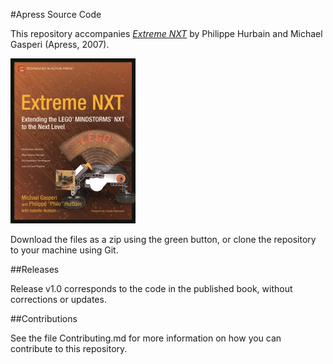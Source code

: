 #Apress Source Code

This repository accompanies [*Extreme NXT*](http://www.apress.com/9781590598184) by Philippe Hurbain and Michael Gasperi (Apress, 2007).

[comment]: #cover
![Cover image](9781590598184.jpg)

Download the files as a zip using the green button, or clone the repository to your machine using Git.

##Releases

Release v1.0 corresponds to the code in the published book, without corrections or updates.

##Contributions

See the file Contributing.md for more information on how you can contribute to this repository.
